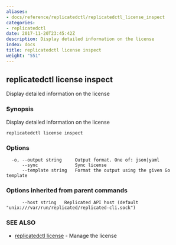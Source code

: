 ```yaml
---
aliases:
- docs/reference/replicatedctl/replicatedctl_license_inspect
categories:
- replicatedctl
date: 2017-11-20T23:45:42Z
description: Display detailed information on the license
index: docs
title: replicatedctl license inspect
weight: "551"
---
```


## replicatedctl license inspect

Display detailed information on the license

### Synopsis


Display detailed information on the license

```
replicatedctl license inspect
```

### Options

```
  -o, --output string     Output format. One of: json|yaml
      --sync              Sync license
      --template string   Format the output using the given Go template
```

### Options inherited from parent commands

```
      --host string   Replicated API host (default "unix:///var/run/replicated/replicated-cli.sock")
```

### SEE ALSO
* [replicatedctl license](/api/replicatedctl/replicatedctl_license/)	 - Manage the license

